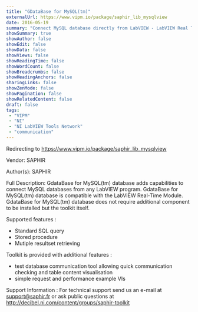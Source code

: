 ```yaml
---
title: "GDataBase for MySQL(tm)"
externalUrl: https://www.vipm.io/package/saphir_lib_mysqlview
date: 2016-05-19
summary: "Connect MySQL database directly from LabVIEW - LabVIEW Real Time compatible"
showSummary: true
showAuthor: false
showEdit: false
showData: false
showViews: false
showReadingTime: false
showWordCount: false
showBreadcrumbs: false
showHeadingAnchors: false
sharingLinks: false
showZenMode: false
showPagination: false
showRelatedContent: false
draft: false
tags:
 - "VIPM"
 - "NI"
 - "NI LabVIEW Tools Network"
 - "communication"
---
```


Redirecting to https://www.vipm.io/package/saphir_lib_mysqlview

Vendor: SAPHIR

Author(s): SAPHIR
 
Full Description:
GdataBase for MySQL(tm) database adds capabilities to connect MySQL databases from any LabVIEW program.
GdataBase for MySQL(tm) database is compatible with the LabVIEW Real-Time Module.
GdataBase for MySQL(tm) database does not require additional component to be installed but the toolkit itself.

Supported features :
   * Standard SQL query
   * Stored procedure
   * Mutiple resultset retrieving
   
Toolkit is provided with additional features :
   * test database communication tool allowing quick communication checking and table content visualisation
   * simple request and performance example VIs

Support Information :
For technical support send us an e-mail at support@saphir.fr or ask public questions at http://decibel.ni.com/content/groups/saphir-toolkit